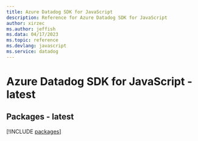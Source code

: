 ```yaml
---
title: Azure Datadog SDK for JavaScript
description: Reference for Azure Datadog SDK for JavaScript
author: xirzec
ms.author: jeffish
ms.data: 04/17/2023
ms.topic: reference
ms.devlang: javascript
ms.service: datadog
---
```

# Azure Datadog SDK for JavaScript - latest
## Packages - latest
[!INCLUDE [packages](datadog-index.md)]